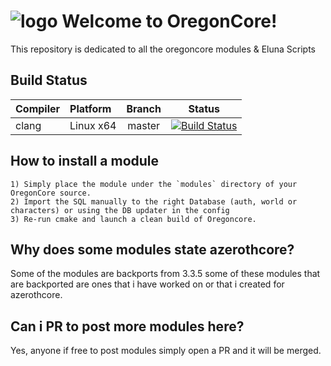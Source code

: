 ![logo](https://avatars2.githubusercontent.com/u/14118733?s=400&v=4) Welcome to OregonCore!
=================================================================================

This repository is dedicated to all the oregoncore modules & Eluna Scripts

Build Status
------------

| Compiler      | Platform    | Branch | Status                  |
|:--------------|:------------|:------:|:-----------------------:|
| clang         | Linux x64   | master | [![Build Status][1]][7] |


How to install a module
---------------------------
```
1) Simply place the module under the `modules` directory of your OregonCore source. 
2) Import the SQL manually to the right Database (auth, world or characters) or using the DB updater in the config
3) Re-run cmake and launch a clean build of Oregoncore.
```

Why does some modules state azerothcore?
----------------------------------------
Some of the modules are backports from 3.3.5 some of these modules that are backported are ones that i have worked on or that i created for azerothcore.

Can i PR to post more modules here?
-----------------------------------
Yes, anyone if free to post modules simply open a PR and it will be merged.


[1]: https://api.travis-ci.org/talamortis/OregonCore-Modules.svg?branch=master
[2]: https://ci.appveyor.com/api/projects/status/bxn9cq9miqxn33gr/branch/master
[3]: https://wiki.oregon-core.net/
[4]: https://docs.oregon-core.net/
[5]: https://discord.gg/Nyc3fTy
[6]: https://forums.oregon-core.net/
[7]: https://travis-ci.org/github/talamortis/OregonCore-Modules
[8]: https://ci.appveyor.com/project/OregonCore/OregonCore/branch/master

